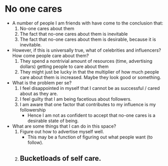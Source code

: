 # No one cares
- A number of people I am friends with have come to the conclusion that:
    1. No-one cares about them
    2. The fact that no-one cares about them is inevitable
    3. The fact that no-one cares about them is desirable, because it is inevitable.
- However, if this is universally true, what of celebrities and influencers? How come people care about them?
    1. They spend a nontrivial amount of resources (time, advertising dollars) getting people to care about them
    2. They might just be lucky in that the multiplier of how much people care about them is increased. Maybe they look good or something.
- What is the problem per se?
    1. I feel disappointed in myself that I cannot be as successful / cared about as they are.
    2. I feel guilty that I am being facetious about followers.
    3. I am aware that one factor that contributes to my influence is my followership
        - Hence I am not as confident to accept that no-one cares is a desirable state of being.
- What are some things that I can do in this space?
    1. Figure out how to advertise myself well.
        - This may be a function of figuring out what people want (to follow).
    2. Bucketloads of self care. 
        - 
